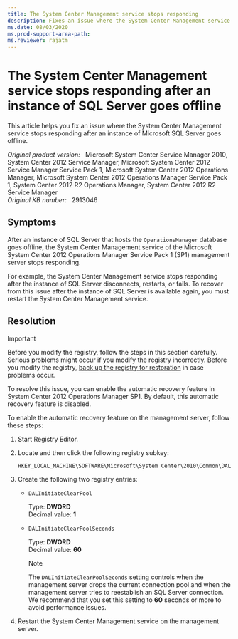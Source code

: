 ```yaml
---
title: The System Center Management service stops responding
description: Fixes an issue where the System Center Management service stops responding after an instance of SQL Server disconnects, restarts, or fails.
ms.date: 08/03/2020
ms.prod-support-area-path: 
ms.reviewer: rajatm
---
```

# The System Center Management service stops responding after an instance of SQL Server goes offline

This article helps you fix an issue where the System Center Management service stops responding after an instance of Microsoft SQL Server goes offline.

_Original product version:_ &nbsp; Microsoft System Center Service Manager 2010, System Center 2012 Service Manager, Microsoft System Center 2012 Service Manager Service Pack 1, Microsoft System Center 2012 Operations Manager, Microsoft System Center 2012 Operations Manager Service Pack 1, System Center 2012 R2 Operations Manager, System Center 2012 R2 Service Manager  
_Original KB number:_ &nbsp; 2913046

## Symptoms

After an instance of SQL Server that hosts the `OperationsManager` database goes offline, the System Center Management service of the Microsoft System Center 2012 Operations Manager Service Pack 1 (SP1) management server stops responding.

For example, the System Center Management service stops responding after the instance of SQL Server disconnects, restarts, or fails. To recover from this issue after the instance of SQL Server is available again, you must restart the System Center Management service.

## Resolution

> [!IMPORTANT]
> Before you modify the registry, follow the steps in this section carefully. Serious problems might occur if you modify the registry incorrectly. Before you modify the registry, [back up the registry for restoration](https://support.microsoft.com/help/322756) in case problems occur.

To resolve this issue, you can enable the automatic recovery feature in System Center 2012 Operations Manager SP1. By default, this automatic recovery feature is disabled.

To enable the automatic recovery feature on the management server, follow these steps:

1. Start Registry Editor.
2. Locate and then click the following registry subkey:

    `HKEY_LOCAL_MACHINE\SOFTWARE\Microsoft\System Center\2010\Common\DAL`

3. Create the following two registry entries:

   - `DALInitiateClearPool`

     Type: **DWORD**  
     Decimal value: **1**

   - `DALInitiateClearPoolSeconds`

     Type: **DWORD**  
     Decimal value: **60**

     > [!NOTE]
     > The `DALInitiateClearPoolSeconds` setting controls when the management server drops the current connection pool and when the management server tries to reestablish an SQL Server connection. We recommend that you set this setting to **60** seconds or more to avoid performance issues.

4. Restart the System Center Management service on the management server.
